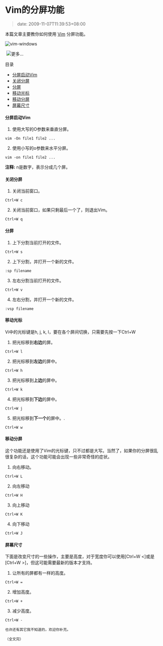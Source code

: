 # Vim的分屏功能
>date: 2009-11-07T11:39:53+08:00


本篇文章主要教你如何使用 [Vim](http://www.vim.org/) 分屏功能。


![vim-windows](https://coolshell.cn/wp-content/uploads/2009/11/vimwindows.png "vim-windows")


 ![](https://coolshell.cn/wp-includes/js/tinymce/plugins/wordpress/img/trans.gif "更多...")




目录



* [分屏启动Vim](#%E5%88%86%E5%B1%8F%E5%90%AF%E5%8A%A8Vim "分屏启动Vim")
* [关闭分屏](#%E5%85%B3%E9%97%AD%E5%88%86%E5%B1%8F "关闭分屏")
* [分屏](#%E5%88%86%E5%B1%8F "分屏")
* [移动光标](#%E7%A7%BB%E5%8A%A8%E5%85%89%E6%A0%87 "移动光标")
* [移动分屏](#%E7%A7%BB%E5%8A%A8%E5%88%86%E5%B1%8F "移动分屏")
* [屏幕尺寸](#%E5%B1%8F%E5%B9%95%E5%B0%BA%E5%AF%B8 "屏幕尺寸")

#### 分屏启动Vim


1. 使用大写的O参数来垂直分屏。

```
vim -On file1 file2 ...
```
2. 使用小写的o参数来水平分屏。

```
vim -on file1 file2 ...
```


**注释:** n是数字，表示分成几个屏。


#### 关闭分屏


1. 关闭当前窗口。

```
Ctrl+W c
```
2. 关闭当前窗口，如果只剩最后一个了，则退出Vim。

```
Ctrl+W q
```


#### 分屏


1. 上下分割当前打开的文件。

```
Ctrl+W s
```
2. 上下分割，并打开一个新的文件。

```
:sp filename
```
3. 左右分割当前打开的文件。

```
Ctrl+W v
```
4. 左右分割，并打开一个新的文件。

```
:vsp filename
```


#### 移动光标


Vi中的光标键是h, j, k, l，要在各个屏间切换，只需要先按一下Ctrl+W


1. 把光标移到**右边**的屏。

```
Ctrl+W l
```
2. 把光标移到**左边**的屏中。

```
Ctrl+W h
```
3. 把光标移到**上边**的屏中。

```
Ctrl+W k
```
4. 把光标移到**下边**的屏中。

```
Ctrl+W j
```
5. 把光标移到**下一个**的屏中。.

```
Ctrl+W w
```


#### 移动分屏


这个功能还是使用了Vim的光标键，只不过都是大写。当然了，如果你的分屏很乱很复杂的话，这个功能可能会出现一些非常奇怪的症状。


1. 向右移动。

```
Ctrl+W L
```
2. 向左移动

```
Ctrl+W H
```
3. 向上移动

```
Ctrl+W K
```
4. 向下移动

```
Ctrl+W J
```


#### 屏幕尺寸


下面是改变尺寸的一些操作，主要是高度，对于宽度你可以使用[Ctrl+W <]或是[Ctrl+W >]，但这可能需要最新的版本才支持。


1. 让所有的屏都有一样的高度。

```
Ctrl+W =
```
2. 增加高度。

```
Ctrl+W +
```
3. 减少高度。

```
Ctrl+W -
```


`也许还有其它我不知道的，欢迎你补充。`


`（全文完）`


